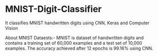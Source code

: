 # MNIST-Digit-Classifier
It classifies MNIST handwritten digits using CNN, Keras and Computer Vision

About MNIST Dataests:-
MNIST is dataset of handwritten digits and contains a training set of 60,000 examples and a test set of 10,000 examples.
The accuracy achieved after 12 epochs is 99.16% using CNN.
